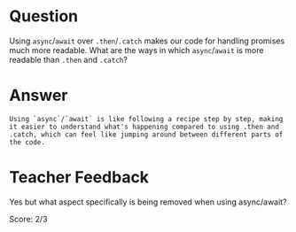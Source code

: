 # Question
Using `async`/`await` over `.then`/`.catch` makes our code for handling promises much more readable. What are the ways in which `async`/`await` is more readable than `.then` and `.catch`?

# Answer
    Using `async`/`await` is like following a recipe step by step, making it easier to understand what's happening compared to using .then and .catch, which can feel like jumping around between different parts of the code.


# Teacher Feedback

Yes but what aspect specifically is being removed when using async/await?

Score: 2/3